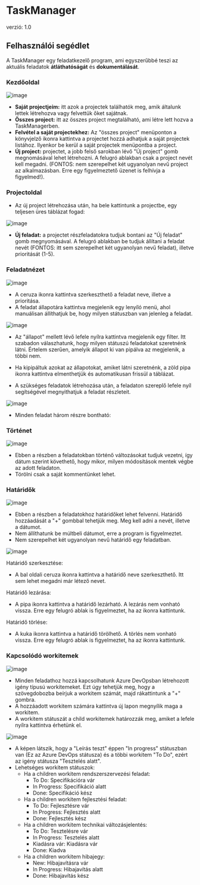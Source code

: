 ﻿# TaskManager
verzió: 1.0

## Felhasználói segédlet
A TaskManager egy feladatkezelő program, ami egyszerűbbé teszi az aktuális feladatok **átláthatóságát** és **dokumentálását**.

### Kezdőoldal
![image](.attachments/mainPage.png)

- **Saját projectjeim:** itt azok a projectek találhatók meg, amik általunk lettek létrehozva vagy felvettük őket sajátnak.
- **Összes project:** itt az összes project megtalálható, ami létre lett hozva a TaskManagerben.
- **Felvétel a saját projectekhez:** Az "összes project" menüponton a könyvjelző ikonra kattintva a projectet hozzá adhatjuk a saját projectek listához. Ilyenkor be kerül a saját projectek menüpontba a project.
- **Új project:** projectet, a jobb felső sarokban lévő "Új project" gomb megnomásával lehet létrehozni. A felugró ablakban csak a project nevét kell megadni. (FONTOS: nem szerepelhet két ugyanolyan nevű project az alkalmazásban. Erre egy figyelmeztető üzenet is felhívja a figyelmed!).

### Projectoldal
- Az új project létrehozása után, ha bele kattintunk a projectbe, egy teljesen üres táblázat fogad:

![image](.attachments/projectpage.png)

- **Új feladat:** a projectet részfeladatokra tudjuk bontani az "Új feladat" gomb megnyomásával. A felugró ablakban be tudjuk állítani a feladat nevét (FONTOS: itt sem szerepelhet két ugyanolyan nevű feladat), illetve prioritását (1-5).

### Feladatnézet

![image](.attachments/taskeditview.png)

- A ceruza ikonra kattintva szerkeszthető a feladat neve, illetve a prioritása.
- A feladat állapotára kattintva megjelenik egy lenyíló menü, ahol manuálisan állíthatjuk be, hogy milyen státuszban van jelenleg a feladat.

![image](.attachments/filterview.png)

- Az "állapot" mellett lévő lefele nyílra kattintva megjelenik egy filter. Itt szabadon válaszhatunk, hogy milyen státuszú feladatokat szeretnénk látni. Értelem szerűen, amelyik állapot ki van pipálva az megjelenik, a többi nem.
- Ha kipipáltuk azokat az állapotokat, amiket látni szeretnénk, a zöld pipa ikonra kattintva elmenthetjük és automatikusan frissül a táblázat.



- A szükséges feladatok létrehozása után, a feladaton szereplő lefele nyíl segítségével megnyithatjuk a feladat részleteit.

![image](.attachments/taskview.png)

- Minden feladat három részre bontható:

### Történet

![image](.attachments/historyview.png)

- Ebben a részben a feladatokban történő változásokat tudjuk vezetni, így dátum szerint követhető, hogy mikor, milyen módosítások mentek végbe az adott feladaton.
- Törölni csak a saját kommentünket lehet.

### Határidők

![image](.attachments/deadline.png)

- Ebben a részben a feladatokhoz határidőket lehet felvenni. Határidő hozzáadását a "+" gombbal tehetjük meg. Meg kell adni a nevét, illetve a dátumot.
- Nem állíthatunk be múltbeli dátumot, erre a program is figyelmeztet.
- Nem szerepelhet két ugyanolyan nevű határidő egy feladatban.

![image](.attachments/deadlinedel.png)

Határidő szerkesztése:

- A bal oldali ceruza ikonra kattintva a határidő neve szerkeszthető. Itt sem lehet megadni már létező nevet.

Határidő lezárása:

- A pipa ikonra kattintva a határidő lezárható. A lezárás nem vonható vissza. Erre egy felugró ablak is figyelmeztet, ha az ikonra kattintunk.

Határidő törlése:

- A kuka ikonra kattintva a határidő törölhető. A törlés nem vonható vissza. Erre egy felugró ablak is figyelmeztet, ha az ikonra kattintunk.

### Kapcsolódó workitemek

![image](.attachments/workitemview.png)

- Minden feladathoz hozzá kapcsolhatunk Azure DevOpsban létrehozott igény típusú workitemeket. Ezt úgy tehetjük meg, hogy a szövegdobozba beírjuk a workitem számát, majd rákattintunk a "+" gombra.
- A hozzáadott workitem számára kattintva új lapon megnyílik maga a workitem.
- A workitem státuszát a child workitemek határozzák meg, amiket a lefele nyílra kattintva érhetünk el.

![image](.attachments/workitemchildview.png)

- A képen látszik, hogy a "Leírás teszt" éppen "In progress" státuszban van (Ez az Azure DevOps státusza) és a többi workitem "To Do", ezért az igény státusza "Tesztelés alatt".
- Lehetséges workitem státuszok:
    - Ha a children workitem rendszerszervezési feladat:
        - To Do: Specifikációra vár
        - In Progress: Specifikáció alatt
        - Done: Specifikáció kész
    - Ha a children workitem fejlesztési feladat:
        - To Do: Fejlesztésre vár
        - In Progress: Fejlesztés alatt
        - Done: Fejlesztés kész
    - Ha a children workitem technikai változásjelentés:
        - To Do: Tesztelésre vár
        - In Progress: Tesztelés alatt
        - Kiadásra vár: Kiadásra vár
        - Done: Kiadva
    - Ha a children workitem hibajegy:
        - New: Hibajavításra vár
        - In Progress: Hibajavítás alatt
        - Done: Hibajavítás kész